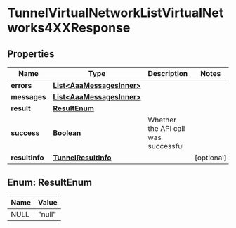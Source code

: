 

# TunnelVirtualNetworkListVirtualNetworks4XXResponse


## Properties

| Name | Type | Description | Notes |
|------------ | ------------- | ------------- | -------------|
|**errors** | [**List&lt;AaaMessagesInner&gt;**](AaaMessagesInner.md) |  |  |
|**messages** | [**List&lt;AaaMessagesInner&gt;**](AaaMessagesInner.md) |  |  |
|**result** | [**ResultEnum**](#ResultEnum) |  |  |
|**success** | **Boolean** | Whether the API call was successful |  |
|**resultInfo** | [**TunnelResultInfo**](TunnelResultInfo.md) |  |  [optional] |



## Enum: ResultEnum

| Name | Value |
|---- | -----|
| NULL | &quot;null&quot; |



